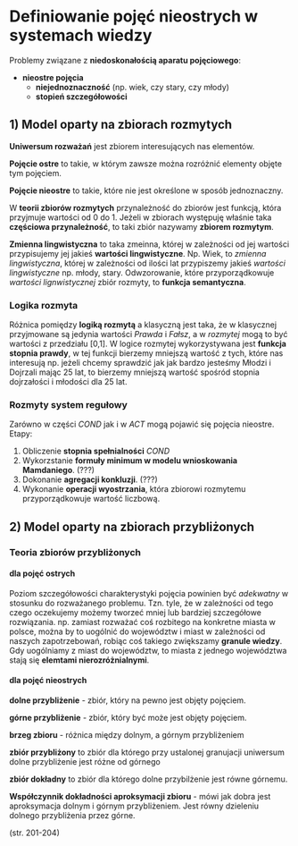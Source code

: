 # Definiowanie pojęć nieostrych w systemach wiedzy

Problemy związane z **niedoskonałością aparatu pojęciowego**:
- **nieostre pojęcia**
  - **niejednoznaczność** (np. wiek, czy stary, czy młody)
  - **stopień szczegółowości**
  
## 1) Model oparty na zbiorach rozmytych

**Uniwersum rozważań** jest zbiorem interesujących nas elementów.

**Pojęcie ostre** to takie, w którym zawsze można rozróżnić elementy objęte tym pojęciem.

**Pojęcie nieostre** to takie, które nie jest określone w sposób jednoznaczny.

W **teorii zbiorów rozmytych** przynależność do zbiorów jest funkcją, która przyjmuje wartości od 0 do 1. Jeżeli w zbiorach występuję właśnie taka **częściowa przynależność**, to taki zbiór nazywamy **zbiorem rozmytym**.

**Zmienna lingwistyczna** to taka zmeinna, której w zależności od jej wartości przypisujemy jej jakieś **wartości lingwistyczne**. Np. Wiek, to *zmienna lingwistyczna*, której w zależności od ilości lat przypiszemy jakieś *wartości lingwistyczne* np. młody, stary. Odwzorowanie, które przyporządkowuje *wartości lignwistycznej* zbiór rozmyty, to **funkcja semantyczna**.

### Logika rozmyta

Różnica pomiędzy **logiką rozmytą** a klasyczną jest taka, że w klasycznej przyjmowane są jedynia wartości *Prawda* i *Fałsz*, a w *rozmytej* mogą to być wartości z przedziału [0,1]. W logice rozmytej wykorzystywana jest **funkcja stopnia prawdy**, w tej funkcji bierzemy mniejszą wartość z tych, które nas interesują np. jeżeli chcemy sprawdzić jak jak bardzo jesteśmy Młodzi i Dojrzali mając 25 lat, to bierzemy mniejszą wartość spośród stopnia dojrzałości i młodości dla 25 lat.

### Rozmyty system regułowy

Zarówno w części *COND* jak i w *ACT* mogą pojawić się pojęcia nieostre. Etapy:
1. Obliczenie **stopnia spełnialności** *COND*
2. Wykorzstanie **formuły minimum w modelu wnioskowania Mamdaniego**. (???)
3. Dokonanie **agregacji konkluzji**. (???)
4. Wykonanie **operacji wyostrzania**, która zbiorowi rozmytemu przyporządkowuje wartość liczbową.

## 2) Model oparty na zbiorach przybliżonych

### Teoria zbiorów przybliżonych

#### dla pojęć ostrych

Poziom szczegółowości charakterystyki pojęcia powinien być *adekwatny* w stosunku do rozważanego problemu. Tzn. tyle, że w zależności od tego czego oczekujemy możemy tworzeć mniej lub bardziej szczegółowe rozwiązania. np. zamiast rozważać coś rozbitego na konkretne miasta w polsce, można by to uogólnić do województw i miast w zależności od naszych zapotrzebowań, robiąc coś takiego zwiększamy **granule wiedzy**. Gdy uogólniamy z miast do województw, to miasta z jednego województwa stają się **elemtami nierozróżnialnymi**.

#### dla pojęć nieostrych

**dolne przybliżenie** - zbiór, który na pewno jest objęty pojęciem.

**górne przybliżenie** - zbiór, który być może jest objęty pojęciem.

**brzeg zbioru** - różnica między dolnym, a górnym przybliżeniem

**zbiór przybliżony** to zbiór dla którego przy ustalonej granujacji uniwersum dolne przybliżenie jest różne od górnego

**zbiór dokładny** to zbiór dla którego dolne przybilżenie jest równe górnemu.

**Współczynnik dokładności aproksymacji zbioru** - mówi jak dobra jest aproksymacja dolnym i górnym przybliżeniem. Jest równy dzieleniu dolnego przybliżenia przez górne.


(str. 201-204)
